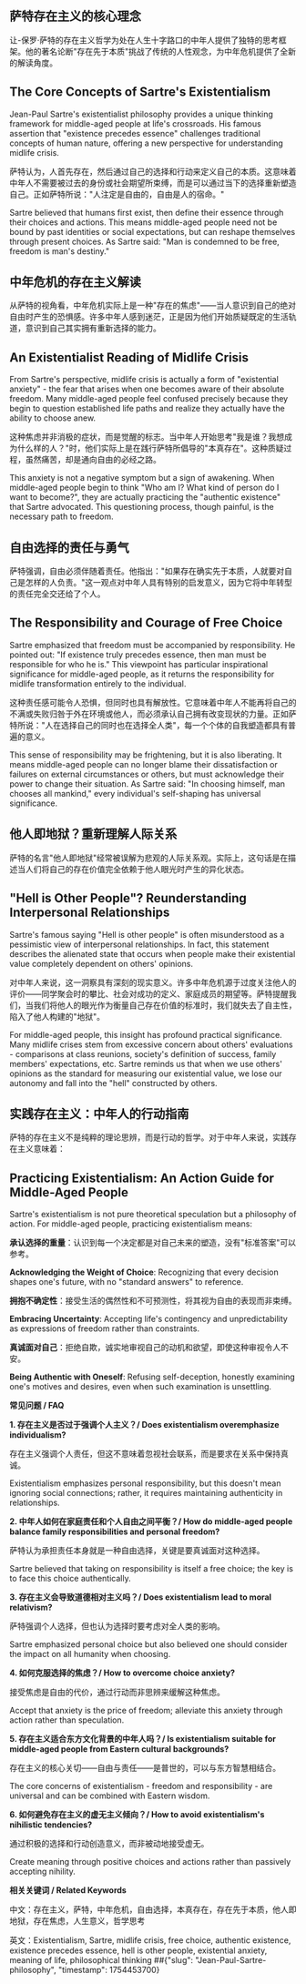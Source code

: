 ## **萨特存在主义的核心理念**

让-保罗·萨特的存在主义哲学为处在人生十字路口的中年人提供了独特的思考框架。他的著名论断"存在先于本质"挑战了传统的人性观念，为中年危机提供了全新的解读角度。

## **The Core Concepts of Sartre's Existentialism**

Jean-Paul Sartre's existentialist philosophy provides a unique thinking framework for middle-aged people at life's crossroads. His famous assertion that "existence precedes essence" challenges traditional concepts of human nature, offering a new perspective for understanding midlife crisis.

萨特认为，人首先存在，然后通过自己的选择和行动来定义自己的本质。这意味着中年人不需要被过去的身份或社会期望所束缚，而是可以通过当下的选择重新塑造自己。正如萨特所说："人注定是自由的，自由是人的宿命。"

Sartre believed that humans first exist, then define their essence through their choices and actions. This means middle-aged people need not be bound by past identities or social expectations, but can reshape themselves through present choices. As Sartre said: "Man is condemned to be free, freedom is man's destiny."

## **中年危机的存在主义解读**

从萨特的视角看，中年危机实际上是一种"存在的焦虑"——当人意识到自己的绝对自由时产生的恐惧感。许多中年人感到迷茫，正是因为他们开始质疑既定的生活轨道，意识到自己其实拥有重新选择的能力。

## **An Existentialist Reading of Midlife Crisis**

From Sartre's perspective, midlife crisis is actually a form of "existential anxiety" - the fear that arises when one becomes aware of their absolute freedom. Many middle-aged people feel confused precisely because they begin to question established life paths and realize they actually have the ability to choose anew.

这种焦虑并非消极的症状，而是觉醒的标志。当中年人开始思考"我是谁？我想成为什么样的人？"时，他们实际上是在践行萨特所倡导的"本真存在"。这种质疑过程，虽然痛苦，却是通向自由的必经之路。

This anxiety is not a negative symptom but a sign of awakening. When middle-aged people begin to think "Who am I? What kind of person do I want to become?", they are actually practicing the "authentic existence" that Sartre advocated. This questioning process, though painful, is the necessary path to freedom.

## **自由选择的责任与勇气**

萨特强调，自由必须伴随着责任。他指出："如果存在确实先于本质，人就要对自己是怎样的人负责。"这一观点对中年人具有特别的启发意义，因为它将中年转型的责任完全交还给了个人。

## **The Responsibility and Courage of Free Choice**

Sartre emphasized that freedom must be accompanied by responsibility. He pointed out: "If existence truly precedes essence, then man must be responsible for who he is." This viewpoint has particular inspirational significance for middle-aged people, as it returns the responsibility for midlife transformation entirely to the individual.

这种责任感可能令人恐惧，但同时也具有解放性。它意味着中年人不能再将自己的不满或失败归咎于外在环境或他人，而必须承认自己拥有改变现状的力量。正如萨特所说："人在选择自己的同时也在选择全人类"，每一个个体的自我塑造都具有普遍的意义。

This sense of responsibility may be frightening, but it is also liberating. It means middle-aged people can no longer blame their dissatisfaction or failures on external circumstances or others, but must acknowledge their power to change their situation. As Sartre said: "In choosing himself, man chooses all mankind," every individual's self-shaping has universal significance.

## **他人即地狱？重新理解人际关系**

萨特的名言"他人即地狱"经常被误解为悲观的人际关系观。实际上，这句话是在描述当人们将自己的存在价值完全依赖于他人眼光时产生的异化状态。

## **"Hell is Other People"? Reunderstanding Interpersonal Relationships**

Sartre's famous saying "Hell is other people" is often misunderstood as a pessimistic view of interpersonal relationships. In fact, this statement describes the alienated state that occurs when people make their existential value completely dependent on others' opinions.

对中年人来说，这一洞察具有深刻的现实意义。许多中年危机源于过度关注他人的评价——同学聚会时的攀比、社会对成功的定义、家庭成员的期望等。萨特提醒我们，当我们将他人的眼光作为衡量自己存在价值的标准时，我们就失去了自主性，陷入了他人构建的"地狱"。

For middle-aged people, this insight has profound practical significance. Many midlife crises stem from excessive concern about others' evaluations - comparisons at class reunions, society's definition of success, family members' expectations, etc. Sartre reminds us that when we use others' opinions as the standard for measuring our existential value, we lose our autonomy and fall into the "hell" constructed by others.

## **实践存在主义：中年人的行动指南**

萨特的存在主义不是纯粹的理论思辨，而是行动的哲学。对于中年人来说，实践存在主义意味着：

## **Practicing Existentialism: An Action Guide for Middle-Aged People**

Sartre's existentialism is not pure theoretical speculation but a philosophy of action. For middle-aged people, practicing existentialism means:

**承认选择的重量**：认识到每一个决定都是对自己未来的塑造，没有"标准答案"可以参考。

**Acknowledging the Weight of Choice**: Recognizing that every decision shapes one's future, with no "standard answers" to reference.

**拥抱不确定性**：接受生活的偶然性和不可预测性，将其视为自由的表现而非束缚。

**Embracing Uncertainty**: Accepting life's contingency and unpredictability as expressions of freedom rather than constraints.

**真诚面对自己**：拒绝自欺，诚实地审视自己的动机和欲望，即使这种审视令人不安。

**Being Authentic with Oneself**: Refusing self-deception, honestly examining one's motives and desires, even when such examination is unsettling.

**常见问题 / FAQ**

**1. 存在主义是否过于强调个人主义？/ Does existentialism overemphasize individualism?**

存在主义强调个人责任，但这不意味着忽视社会联系，而是要求在关系中保持真诚。

Existentialism emphasizes personal responsibility, but this doesn't mean ignoring social connections; rather, it requires maintaining authenticity in relationships.

**2. 中年人如何在家庭责任和个人自由之间平衡？/ How do middle-aged people balance family responsibilities and personal freedom?**

萨特认为承担责任本身就是一种自由选择，关键是要真诚面对这种选择。

Sartre believed that taking on responsibility is itself a free choice; the key is to face this choice authentically.

**3. 存在主义会导致道德相对主义吗？/ Does existentialism lead to moral relativism?**

萨特强调个人选择，但也认为选择时要考虑对全人类的影响。

Sartre emphasized personal choice but also believed one should consider the impact on all humanity when choosing.

**4. 如何克服选择的焦虑？/ How to overcome choice anxiety?**

接受焦虑是自由的代价，通过行动而非思辨来缓解这种焦虑。

Accept that anxiety is the price of freedom; alleviate this anxiety through action rather than speculation.

**5. 存在主义适合东方文化背景的中年人吗？/ Is existentialism suitable for middle-aged people from Eastern cultural backgrounds?**

存在主义的核心关切——自由与责任——是普世的，可以与东方智慧相结合。

The core concerns of existentialism - freedom and responsibility - are universal and can be combined with Eastern wisdom.

**6. 如何避免存在主义的虚无主义倾向？/ How to avoid existentialism's nihilistic tendencies?**

通过积极的选择和行动创造意义，而非被动地接受虚无。

Create meaning through positive choices and actions rather than passively accepting nihility.

**相关关键词 / Related Keywords**

中文：存在主义，萨特，中年危机，自由选择，本真存在，存在先于本质，他人即地狱，存在焦虑，人生意义，哲学思考

英文：Existentialism, Sartre, midlife crisis, free choice, authentic existence, existence precedes essence, hell is other people, existential anxiety, meaning of life, philosophical thinking
##{"slug": "Jean-Paul-Sartre-philosophy", "timestamp": 1754453700}